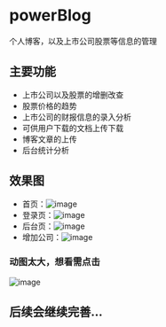 # powerBlog
个人博客，以及上市公司股票等信息的管理

## 主要功能
- 上市公司以及股票的增删改查
- 股票价格的趋势
- 上市公司的财报信息的录入分析
- 可供用户下载的文档上传下载
- 博客文章的上传
- 后台统计分析
## 效果图
- 首页：![image](https://github.com/muchunlin/powerBlog/web/showPics/we1.png)
- 登录页：![image](https://github.com/muchunlin/powerBlog/web/showPics/we2.png)
- 后台页：![image](https://github.com/muchunlin/powerBlog/web/showPics/we3.gif)
- 增加公司：![image](https://github.com/muchunlin/powerBlog/web/showPics/we5.gif)
### 动图太大，想看需点击
 ![image](https://github.com/muchunlin/powerBlog/web/showPics/web1.gif)
## 后续会继续完善...
